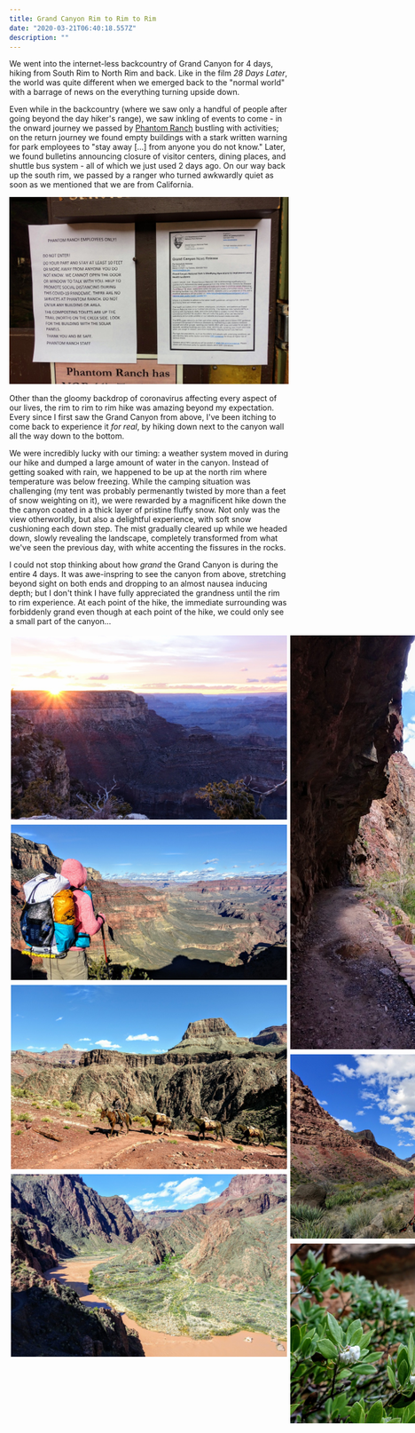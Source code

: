 ```yaml
---
title: Grand Canyon Rim to Rim to Rim
date: "2020-03-21T06:40:18.557Z"
description: ""
---
```


We went into the internet-less backcountry of Grand Canyon for 4 days, hiking from South Rim to North Rim and back. Like in the film _28 Days Later_, the world was quite different when we emerged back to the "normal world" with a barrage of news on the everything turning upside down.

Even while in the backcountry (where we saw only a handful of people after going beyond the day hiker's range), we saw inkling of events to come - in the onward journey we passed by [Phantom Ranch](https://www.grandcanyonlodges.com/lodging/phantom-ranch/) bustling with activities; on the return journey we found empty buildings with a stark written warning for park employees to "stay away [...] from anyone you do not know." Later, we found bulletins announcing closure of visitor centers, dining places, and shuttle bus system - all of which we just used 2 days ago. On our way back up the south rim, we passed by a ranger who turned awkwardly quiet as soon as we mentioned that we are from California.

![](./DSC01081.jpg)

Other than the gloomy backdrop of coronavirus affecting every aspect of our lives, the rim to rim to rim hike was amazing beyond my expectation. Every since I first saw the Grand Canyon from above, I've been itching to come back to experience it _for real_, by hiking down next to the canyon wall all the way down to the bottom.

We were incredibly lucky with our timing: a weather system moved in during our hike and dumped a large amount of water in the canyon. Instead of getting soaked with rain, we happened to be up at the north rim where temperature was below freezing. While the camping situation was challenging (my tent was probably permenantly twisted by more than a feet of snow weighting on it), we were rewarded by a magnificent hike down the the canyon coated in a thick layer of pristine fluffy snow. Not only was the view otherworldly, but also a delightful experience, with soft snow cushioning each down step. The mist gradually cleared up while we headed down, slowly revealing the landscape, completely transformed from what we've seen the previous day, with white accenting the fissures in the rocks.

I could not stop thinking about how _grand_ the Grand Canyon is during the entire 4 days. It was awe-inspring to see the canyon from above, stretching beyond sight on both ends and dropping to an almost nausea inducing depth; but I don't think I have fully appreciated the grandness until the rim to rim experience. At each point of the hike, the immediate surrounding was forbiddenly grand even though at each point of the hike, we could only see a small part of the canyon...

<div style="display:flex;flex-wrap: wrap;flex-direction:column;max-height:2000px">
<div style="flex-grow:1;object-fit: cover; min-width:200px;min-height:140px;padding: 3px;"><img src="DSC00897_1.jpg"></div>         
<div style="flex-grow:1;object-fit: cover; min-width:200px;min-height:140px;padding: 3px;"><img src="DSC00905.jpg"></div>           
<div style="flex-grow:1;object-fit: cover; min-width:200px;min-height:140px;padding: 3px;"><img src="DSC00922.jpg"></div>           
<div style="flex-grow:1;object-fit: cover; min-width:200px;min-height:140px;padding: 3px;"><img src="DSC00926.jpg"></div>           
<div style="flex-grow:1;object-fit: cover; min-width:200px;min-height:140px;padding: 3px;"><img src="DSC00953.jpg"></div>           
<div style="flex-grow:1;object-fit: cover; min-width:200px;min-height:140px;padding: 3px;"><img src="DSC00960.jpg"></div>           
<div style="flex-grow:1;object-fit: cover; min-width:200px;min-height:140px;padding: 3px;"><img src="DSC00982.jpg"></div>           
<div style="flex-grow:1;object-fit: cover; min-width:200px;min-height:140px;padding: 3px;"><img src="DSC00987.jpg"></div>           
<div style="flex-grow:1;object-fit: cover; min-width:200px;min-height:140px;padding: 3px;"><img src="DSC00998.jpg"></div>           
<div style="flex-grow:1;object-fit: cover; min-width:200px;min-height:140px;padding: 3px;"><img src="DSC01005.jpg"></div>           
<div style="flex-grow:1;object-fit: cover; min-width:200px;min-height:140px;padding: 3px;"><img src="DSC01012.jpg"></div>           
<div style="flex-grow:1;object-fit: cover; min-width:200px;min-height:140px;padding: 3px;"><img src="DSC01024.jpg"></div>           
<div style="flex-grow:1;object-fit: cover; min-width:200px;min-height:140px;padding: 3px;"><img src="DSC01035.jpg"></div>           
<div style="flex-grow:1;object-fit: cover; min-width:200px;min-height:140px;padding: 3px;"><img src="DSC01043.jpg"></div>           
<div style="flex-grow:1;object-fit: cover; min-width:200px;min-height:140px;padding: 3px;"><img src="DSC01065.jpg"></div>           
<div style="flex-grow:1;object-fit: cover; min-width:200px;min-height:140px;padding: 3px;"><img src="DSC01066.jpg"></div>           
<div style="flex-grow:1;object-fit: cover; min-width:200px;min-height:140px;padding: 3px;"><img src="DSC01075.jpg"></div>           
<div style="flex-grow:1;object-fit: cover; min-width:200px;min-height:140px;padding: 3px;"><img src="DSC01083.jpg"></div>           
<div style="flex-grow:1;object-fit: cover; min-width:200px;min-height:140px;padding: 3px;"><img src="DSC01095.jpg"></div>           
<div style="flex-grow:1;object-fit: cover; min-width:200px;min-height:140px;padding: 3px;"><img src="DSC01100.jpg"></div>           
<div style="flex-grow:1;object-fit: cover; min-width:200px;min-height:140px;padding: 3px;"><img src="DSC01116.jpg"></div>           
<div style="flex-grow:1;object-fit: cover; min-width:200px;min-height:140px;padding: 3px;"><img src="IMG_20200319_072603.jpg"></div>
<div style="flex-grow:1;object-fit: cover; min-width:200px;min-height:140px;padding: 3px;"><img src="IMG_20200319_081107.jpg"></div>
<div style="flex-grow:1;object-fit: cover; min-width:200px;min-height:140px;padding: 3px;"><img src="IMG_20200319_085801.jpg"></div>
<div style="flex-grow:1;object-fit: cover; min-width:200px;min-height:140px;padding: 3px;"><img src="IMG_20200319_090057.jpg"></div>
<div style="flex-grow:1;object-fit: cover; min-width:200px;min-height:140px;padding: 3px;"><img src="IMG_20200319_090537.jpg"></div>
</div>
